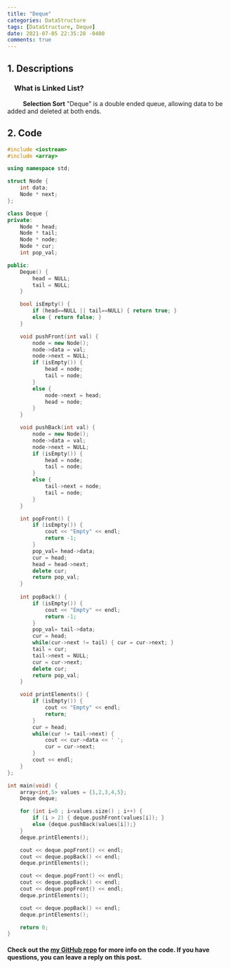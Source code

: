 ```yaml
---
title: "Deque"
categories: DataStructure
tags: [DataStructure, Deque]
date: 2021-07-05 22:35:28 -0400
comments: true
---
```


## 1. Descriptions
### &nbsp;&nbsp;&nbsp;&nbsp;What is Linked List?  
&nbsp;&nbsp;&nbsp;&nbsp;&nbsp;&nbsp;&nbsp;&nbsp; **Selection Sort** "Deque" is a double ended queue, allowing data to be added and deleted at both ends.   

## 2. Code
```cpp
#include <iostream>
#include <array>

using namespace std;

struct Node {
    int data;
    Node * next;
};

class Deque {
private:
    Node * head;
    Node * tail;
    Node * node;
    Node * cur;
    int pop_val;

public:
    Deque() {
        head = NULL;
        tail = NULL;
    }

    bool isEmpty() {
        if (head==NULL || tail==NULL) { return true; }
        else { return false; }
    }

    void pushFront(int val) {
        node = new Node();
        node->data = val;
        node->next = NULL;
        if (isEmpty()) {
            head = node;
            tail = node;
        }
        else {
            node->next = head;
            head = node;
        }
    }

    void pushBack(int val) {
        node = new Node();
        node->data = val;
        node->next = NULL;
        if (isEmpty()) {
            head = node;
            tail = node;
        }
        else {
            tail->next = node;
            tail = node;
        }
    }

    int popFront() {
        if (isEmpty()) {
            cout << "Empty" << endl;
            return -1;
        }
        pop_val= head->data;
        cur = head;
        head = head->next;
        delete cur;
        return pop_val;
    }
    
    int popBack() {
        if (isEmpty()) {
            cout << "Empty" << endl;
            return -1;
        }
        pop_val= tail->data;
        cur = head;
        while(cur->next != tail) { cur = cur->next; }
        tail = cur;
        tail->next = NULL;
        cur = cur->next;
        delete cur;
        return pop_val;
    }

    void printElements() {
        if (isEmpty()) {
            cout << "Empty" << endl;
            return;
        }
        cur = head;
        while(cur != tail->next) {
            cout << cur->data << ' ';
            cur = cur->next;
        }
        cout << endl;
    }
};

int main(void) {
    array<int,5> values = {1,2,3,4,5};
    Deque deque;

    for (int i=0 ; i<values.size() ; i++) {
        if (i > 2) { deque.pushFront(values[i]); }
        else {deque.pushBack(values[i]);}
    }
    deque.printElements();

    cout << deque.popFront() << endl;
    cout << deque.popBack() << endl;
    deque.printElements();

    cout << deque.popFront() << endl;
    cout << deque.popBack() << endl;
    cout << deque.popFront() << endl;
    deque.printElements();

    cout << deque.popBack() << endl;
    deque.printElements();

    return 0;
}
```

#### Check out the [my GitHub repo][hyuk-gh] for more info on the code. If you have questions, you can leave a reply on this post.

[hyuk-gh]:   https://github.com/dlgur1994/StudyAlgorithms/DataStructure

